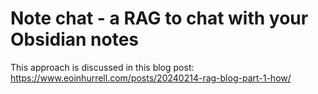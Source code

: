 # Note chat - a RAG to chat with your Obsidian notes

This approach is discussed in this blog post: https://www.eoinhurrell.com/posts/20240214-rag-blog-part-1-how/ 
